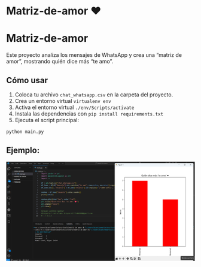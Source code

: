 # Matriz-de-amor ❤️

# Matriz-de-amor

Este proyecto analiza los mensajes de WhatsApp y crea una “matriz de amor”, mostrando quién dice más “te amo”.

## Cómo usar

1. Coloca tu archivo `chat_whatsapp.csv` en la carpeta del proyecto.
2. Crea un entorno virtual `virtualenv env`
3. Activa el entorno virtual `./env/Scripts/activate`
4. Instala las dependencias con `pip install requirements.txt`
5. Ejecuta el script principal:
```bash
python main.py
```
## Ejemplo:
![Gráfico](ejemplo_matriz_de_amor.png)
